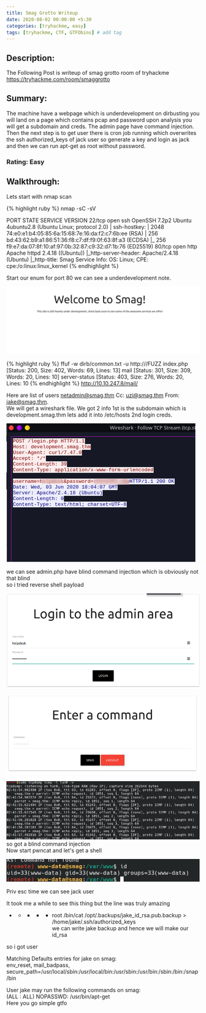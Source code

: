 ```yaml
---
title: Smag Grotto Writeup
date: 2020-08-02 00:00:00 +5:30
categories: [tryhackme, easy]
tags: [tryhackme, CTF, GTFObins] # add tag
---
```


## Description:

The Following Post is writeup of smag grotto room of tryhackme <https://tryhackme.com/room/smaggrotto>

## Summary:

  The machine have a webpage which is underdevelopment on dirbusting you will land on a page which contains pcap
  and password upon analysis you will get a subdomain and creds. The admin page have command injection.
  Then the next step is to get user there is cron job running which overwrites the ssh authorized_keys of jack user
  so generate a key and login as jack and then we can run apt-get as root without password.

### Rating: Easy

## Walkthrough:

Lets start with nmap scan

{% highlight ruby %}
nmap -sC -sV <ip>

PORT   STATE SERVICE VERSION
22/tcp open  ssh     OpenSSH 7.2p2 Ubuntu 4ubuntu2.8 (Ubuntu Linux; protocol 2.0)
| ssh-hostkey:
|   2048 74:e0:e1:b4:05:85:6a:15:68:7e:16:da:f2:c7:6b:ee (RSA)
|   256 bd:43:62:b9:a1:86:51:36:f8:c7:df:f9:0f:63:8f:a3 (ECDSA)
|_  256 f9:e7:da:07:8f:10:af:97:0b:32:87:c9:32:d7:1b:76 (ED25519)
80/tcp open  http    Apache httpd 2.4.18 ((Ubuntu))
|_http-server-header: Apache/2.4.18 (Ubuntu)
|_http-title: Smag
Service Info: OS: Linux; CPE: cpe:/o:linux:linux_kernel
{% endhighlight %}

Start our enum for port 80
we can see a underdevelopment note.

![Port 80](/assets/img/smaggrotto/port80.png)

{% highlight ruby %}
ffuf -w dirb/common.txt -u http://<ip>/FUZZ
index.php               [Status: 200, Size: 402, Words: 69, Lines: 13]
mail                    [Status: 301, Size: 309, Words: 20, Lines: 10]
server-status           [Status: 403, Size: 276, Words: 20, Lines: 10
{% endhighlight %}
http://10.10.247.8/mail/

Here are list of users
netadmin@smag.thm Cc: uzi@smag.thm From: jake@smag.thm.<br/>
We will get a wireshark file. We got 2 info 1st is the subdomain which is development.smag.thm lets add it into /etc/hosts
2nd login creds.

![wireshark analysis](/assets/img/smaggrotto/wireshark.png)<br/>

we can see admin.php have blind command injection which is obviously not that blind<br/>
so i tried reverse shell payload

![Login.php](/assets/img/smaggrotto/login.php.png)<br/>

![Admin Panel](/assets/img/smaggrotto/adminpanel.png)<br/>

![blind command injection](/assets/img/smaggrotto/blindcmd.png)<br/>
so got a blind command injection<br/>
Now start pwncat and let's get a shell

![Shell](/assets/img/smaggrotto/shell.png)<br/>

Priv esc time we can see jack user

It took me a while to see this thing but the line was truly amazing<br/>
*  *    * * *   root    /bin/cat /opt/.backups/jake_id_rsa.pub.backup > /home/jake/.ssh/authorized_keys<br/>
we can write jake backup and hence we will make our id_rsa

so i got user

Matching Defaults entries for jake on smag:<br/>
    env_reset, mail_badpass, secure_path=/usr/local/sbin\:/usr/local/bin\:/usr/sbin\:/usr/bin\:/sbin\:/bin\:/snap/bin

User jake may run the following commands on smag:<br/>
    (ALL : ALL) NOPASSWD: /usr/bin/apt-get<br/>
Here you go simple gtfo

